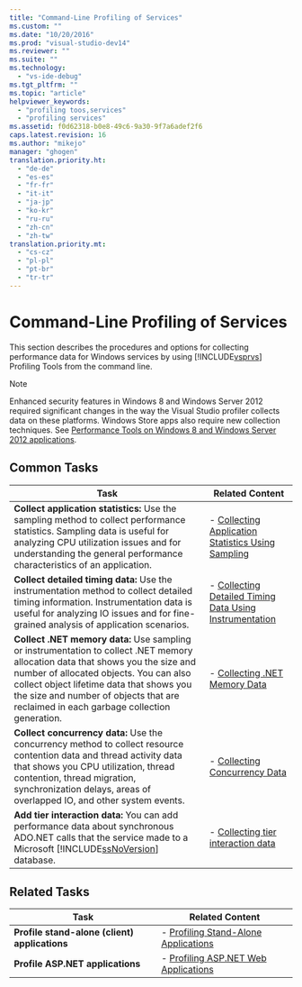```yaml
---
title: "Command-Line Profiling of Services"
ms.custom: ""
ms.date: "10/20/2016"
ms.prod: "visual-studio-dev14"
ms.reviewer: ""
ms.suite: ""
ms.technology: 
  - "vs-ide-debug"
ms.tgt_pltfrm: ""
ms.topic: "article"
helpviewer_keywords: 
  - "profiling toos,services"
  - "profiling services"
ms.assetid: f0d62318-b0e8-49c6-9a30-9f7a6adef2f6
caps.latest.revision: 16
ms.author: "mikejo"
manager: "ghogen"
translation.priority.ht: 
  - "de-de"
  - "es-es"
  - "fr-fr"
  - "it-it"
  - "ja-jp"
  - "ko-kr"
  - "ru-ru"
  - "zh-cn"
  - "zh-tw"
translation.priority.mt: 
  - "cs-cz"
  - "pl-pl"
  - "pt-br"
  - "tr-tr"
---
```

# Command-Line Profiling of Services
This section describes the procedures and options for collecting performance data for Windows services by using [!INCLUDE[vsprvs](../code-quality/includes/vsprvs_md.md)] Profiling Tools from the command line.  
  
> [!NOTE]
>  Enhanced security features in Windows 8 and Windows Server 2012 required significant changes in the way the Visual Studio profiler collects data on these platforms. Windows Store apps also require new collection techniques. See [Performance Tools on Windows 8 and Windows Server 2012 applications](../profiling/performance-tools-on-windows-8-and-windows-server-2012-applications.md).  
  
## Common Tasks  
  
|Task|Related Content|  
|----------|---------------------|  
|**Collect application statistics:** Use the sampling method to collect performance statistics. Sampling data is useful for analyzing CPU utilization issues and for understanding the general performance characteristics of an application.|-   [Collecting Application Statistics Using Sampling](../profiling/07840ab2-3a92-4744-ac87-48b19e0ceecd.md)|  
|**Collect detailed timing data:** Use the instrumentation method to collect detailed timing information. Instrumentation data is useful for analyzing IO issues and for fine-grained analysis of application scenarios.|-   [Collecting Detailed Timing Data Using Instrumentation](../profiling/6116e1df-ed3e-4b0d-ac7f-22f7d7ac00ea.md)|  
|**Collect .NET memory data:** Use sampling or instrumentation to collect .NET memory allocation data that shows you the size and number of allocated objects. You can also collect object lifetime data that shows you the size and number of objects that are reclaimed in each garbage collection generation.|-   [Collecting .NET Memory Data](../profiling/b1361333-8a09-4a65-87a9-4ac94ceb2d9f.md)|  
|**Collect concurrency data:** Use the concurrency method to collect resource contention data and thread activity data that shows you CPU utilization, thread contention, thread migration, synchronization delays, areas of overlapped IO, and other system events.|-   [Collecting Concurrency Data](../profiling/collecting-concurrency-data-for-a-service-by-using-the-profiler-command-line.md)|  
|**Add tier interaction data:** You can add performance data about synchronous ADO.NET calls that the service made to a Microsoft [!INCLUDE[ssNoVersion](../data-tools/includes/ssnoversion_md.md)] database.|-   [Collecting tier interaction data](../profiling/adding-tier-interaction-data-from-the-command-line.md)|  
  
## Related Tasks  
  
|Task|Related Content|  
|----------|---------------------|  
|**Profile stand-alone (client) applications**|-   [Profiling Stand-Alone Applications](../profiling/command-line-profiling-of-stand-alone-applications.md)|  
|**Profile ASP.NET applications**|-   [Profiling ASP.NET Web Applications](../profiling/command-line-profiling-of-asp.net-web-applications.md)|